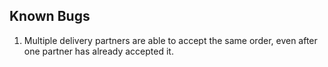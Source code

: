 Known Bugs
--------------

1. Multiple delivery partners are able to accept the same order, even after one partner 
   has already accepted it.
